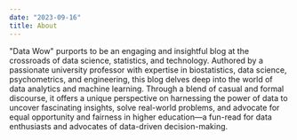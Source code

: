 ```yaml
---
date: "2023-09-16"
title: About
---
```


"Data Wow" purports to be an engaging and insightful blog at the crossroads of data science, statistics, and technology. Authored by a passionate university professor with expertise in biostatistics, data science, psychometrics, and engineering, this blog delves deep into the world of data analytics and machine learning. Through a blend of casual and formal discourse, it offers a unique perspective on harnessing the power of data to uncover fascinating insights, solve real-world problems, and advocate for equal opportunity and fairness in higher education—a fun-read for data enthusiasts and advocates of data-driven decision-making.


